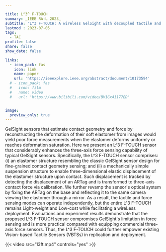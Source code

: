 ```yaml
---

title: L^3^ F-TOUCH
summary: _IEEE RA-L 2023_
subtitle: "L^3 F-TOUCH: A wireless GelSight with decoupled tactile and three-Axis force sensing -- _IEEE RA-L 2023_"
lastmod : 2023-07-05
tags:
  - TAC
profile: false
share: false
show_date: false

links:
  - icon_pack: fas
    icon: link
    name: paper
    url: 'https://ieeexplore.ieee.org/abstract/document/10173594'
  # - icon_pack: fas
  #   icon: film
  #   name: video
  #   url: 'https://www.bilibili.com/video/BV1Gx41177ED'


image: 
  preview_only: true
---
```

GelSight sensors that estimate contact geometry and force by reconstructing the deformation of their soft elastomer from images would yield poor force measurements when the elastomer deforms uniformly or reaches deformation saturation. Here we present an L^3 F-TOUCH sensor that considerably enhances the three-axis force sensing capability of typical GelSight sensors. Specifically, the L^3 F-TOUCH sensor comprises: (i) an elastomer structure resembling the classic GelSight sensor design for fine-grained contact geometry sensing; and (ii) a mechanically simple suspension structure to enable three-dimensional elastic displacement of the elastomer structure upon contact. Such displacement is tracked by detecting the displacement of an ARTag and is transformed to three-axis contact force via calibration. We further revamp the sensor's optical system by fixing the ARTag on the base and reflecting it to the same camera viewing the elastomer through a mirror. As a result, the tactile and force sensing modes can operate independently, but the entire L^3 F-TOUCH remains Light-weight and Low-cost while facilitating a wireLess deployment. Evaluations and experiment results demonstrate that the proposed L^3 F-TOUCH sensor compromises GelSight's limitation in force sensing and is more practical compared with equipping commercial three-axis force sensors. Thus, the L^3 F-TOUCH could further empower existing Vision-based Tactile Sensors (VBTSs) in replication and deployment.

{{< video src="l3ft.mp4" controls="yes" >}}